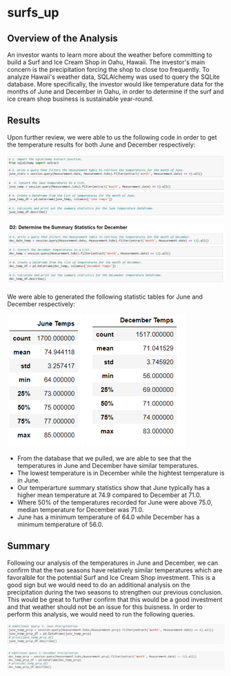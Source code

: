 # surfs_up

## Overview of the Analysis 

An investor wants to learn more about the weather before committing to build a Surf and Ice Cream Shop in Oahu, Hawaii. The investor's main concern is the precipitation forcing the shop to close too frequently. To analyze Hawaii's weather data, SQLAlchemy was used to query the SQLite database. More specifically, the investor would like temperature data for the months of June and December in Oahu, in order to determine if the surf and ice cream shop business is sustainable year-round.

## Results

Upon further review, we were able to us the following code in order to get the temperature results for both June and December respectively: 

![](https://github.com/Mousse10/surfs_up/blob/main/Resources/Capture.PNG)

![](https://github.com/Mousse10/surfs_up/blob/main/Resources/Capture%202.PNG)

We were able to generated the following statistic tables for June and December respectively: 

![](https://github.com/Mousse10/surfs_up/blob/main/Resources/Capture%201.PNG) ![](https://github.com/Mousse10/surfs_up/blob/main/Resources/Capture%203.PNG)

- From the database that we pulled, we are able to see that the temperatures in June and December have similar temperatures. 
- The lowest temperature is in December while the hightest temperature is in June. 
- Our temperarture summary statistics show that June typically has a higher mean temperature at 74.9 compared to December at 71.0.
- Where 50% of the temperatures recorded for June were above 75.0, median temperature for December was 71.0.
- June has a minimum temperature of 64.0 while December has a minimum temperature of 56.0.

## Summary

Following our analysis of the temperatures in June and December, we can confirm that the two seasons have relatively similar temperatures which are favoralble for the potential Surf and Ice Cream Shop investment. This is a good sign but we would need to do an additional analysis on the precipitation during the two seasons to strengthen our previous conclusion. This would be great to further confirm that this would be a good investment and that weather should not be an issue for this buisness. In order to perform this analysis, we would need to run the following queries. 

![](https://github.com/Mousse10/surfs_up/blob/main/Resources/Capture%205.PNG)

![](https://github.com/Mousse10/surfs_up/blob/main/Resources/Capture%204.PNG)

